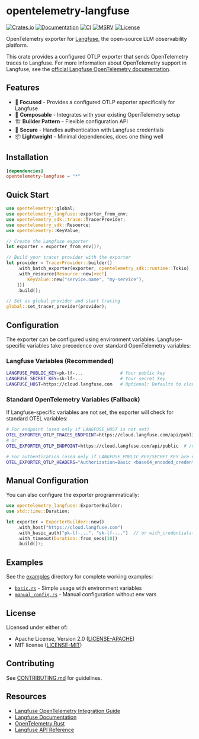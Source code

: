 # opentelemetry-langfuse

[![Crates.io](https://img.shields.io/crates/v/opentelemetry-langfuse.svg)](https://crates.io/crates/opentelemetry-langfuse)
[![Documentation](https://docs.rs/opentelemetry-langfuse/badge.svg)](https://docs.rs/opentelemetry-langfuse)
[![CI](https://github.com/genai-rs/opentelemetry-langfuse/workflows/CI/badge.svg)](https://github.com/genai-rs/opentelemetry-langfuse/actions)
[![MSRV](https://img.shields.io/badge/MSRV-1.82-blue)](https://blog.rust-lang.org/2024/10/17/Rust-1.82.0.html)
[![License](https://img.shields.io/crates/l/opentelemetry-langfuse)](./LICENSE-MIT)

OpenTelemetry exporter for [Langfuse](https://langfuse.com), the open-source LLM observability platform.

This crate provides a configured OTLP exporter that sends OpenTelemetry traces to Langfuse. For more information about OpenTelemetry support in Langfuse, see the [official Langfuse OpenTelemetry documentation](https://langfuse.com/integrations/native/opentelemetry).

## Features

- 🎯 **Focused** - Provides a configured OTLP exporter specifically for Langfuse
- 🔌 **Composable** - Integrates with your existing OpenTelemetry setup
- 🏗️ **Builder Pattern** - Flexible configuration API
- 🔐 **Secure** - Handles authentication with Langfuse credentials
- 📦 **Lightweight** - Minimal dependencies, does one thing well

## Installation

```toml
[dependencies]
opentelemetry-langfuse = "*"
```

## Quick Start

```rust
use opentelemetry::global;
use opentelemetry_langfuse::exporter_from_env;
use opentelemetry_sdk::trace::TracerProvider;
use opentelemetry_sdk::Resource;
use opentelemetry::KeyValue;

// Create the Langfuse exporter
let exporter = exporter_from_env()?;

// Build your tracer provider with the exporter
let provider = TracerProvider::builder()
    .with_batch_exporter(exporter, opentelemetry_sdk::runtime::Tokio)
    .with_resource(Resource::new(vec![
        KeyValue::new("service.name", "my-service"),
    ]))
    .build();

// Set as global provider and start tracing
global::set_tracer_provider(provider);
```

## Configuration

The exporter can be configured using environment variables. Langfuse-specific variables take precedence over standard OpenTelemetry variables:

### Langfuse Variables (Recommended)
```bash
LANGFUSE_PUBLIC_KEY=pk-lf-...              # Your public key
LANGFUSE_SECRET_KEY=sk-lf-...              # Your secret key
LANGFUSE_HOST=https://cloud.langfuse.com   # Optional: Defaults to cloud instance
```

### Standard OpenTelemetry Variables (Fallback)
If Langfuse-specific variables are not set, the exporter will check for standard OTEL variables:

```bash
# For endpoint (used only if LANGFUSE_HOST is not set)
OTEL_EXPORTER_OTLP_TRACES_ENDPOINT=https://cloud.langfuse.com/api/public/otel
# or
OTEL_EXPORTER_OTLP_ENDPOINT=https://cloud.langfuse.com/api/public  # /v1/traces will be appended

# For authentication (used only if LANGFUSE_PUBLIC_KEY/SECRET_KEY are not set)
OTEL_EXPORTER_OTLP_HEADERS="Authorization=Basic <base64_encoded_credentials>"
```

## Manual Configuration

You can also configure the exporter programmatically:

```rust
use opentelemetry_langfuse::ExporterBuilder;
use std::time::Duration;

let exporter = ExporterBuilder::new()
    .with_host("https://cloud.langfuse.com")
    .with_basic_auth("pk-lf-...", "sk-lf-...")  // or with_credentials()
    .with_timeout(Duration::from_secs(10))
    .build()?;
```

## Examples

See the [examples](./examples) directory for complete working examples:

- [`basic.rs`](./examples/basic.rs) - Simple usage with environment variables
- [`manual_config.rs`](./examples/manual_config.rs) - Manual configuration without env vars

## License

Licensed under either of:
- Apache License, Version 2.0 ([LICENSE-APACHE](LICENSE-APACHE))
- MIT license ([LICENSE-MIT](LICENSE-MIT))

## Contributing

See [CONTRIBUTING.md](CONTRIBUTING.md) for guidelines.

## Resources

- [Langfuse OpenTelemetry Integration Guide](https://langfuse.com/integrations/native/opentelemetry)
- [Langfuse Documentation](https://langfuse.com/docs)
- [OpenTelemetry Rust](https://github.com/open-telemetry/opentelemetry-rust)
- [Langfuse API Reference](https://api.reference.langfuse.com)